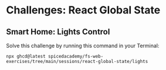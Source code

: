 # Challenges: React Global State

## Smart Home: Lights Control

Solve this challenge by running this command in your Terminal:

```
npx ghcd@latest spicedacademy/fs-web-exercises/tree/main/sessions/react-global-state/lights
```
